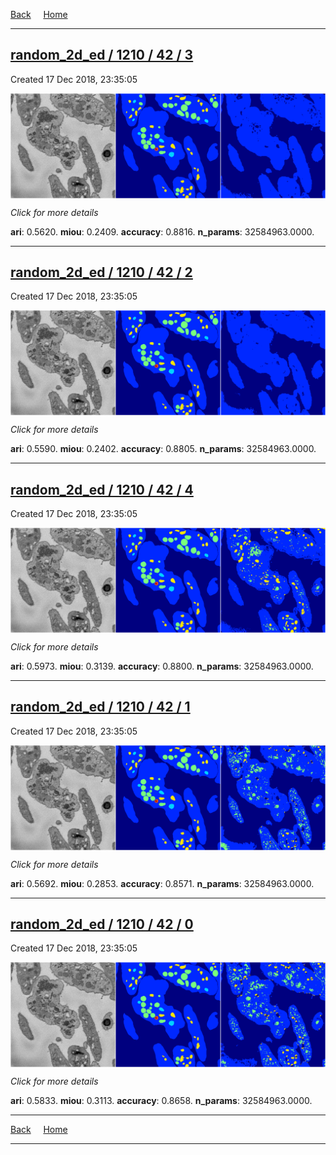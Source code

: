 
[Back](..)&nbsp;&nbsp;&nbsp;&nbsp;&nbsp;[Home](https://leapmanlab.github.io/snapshots)

---

<div class="summary"><a href="3"><h2>random_2d_ed / 1210 / 42 / 3</h2></a><p>Created 17 Dec 2018, 23:35:05
</p><a href="3"><img src="3/media/summary.png" align="center"></a><p>
<i>Click for more details</i>
</p></div>

**ari**: 0.5620. **miou**: 0.2409. **accuracy**: 0.8816. **n_params**: 32584963.0000. 

---

<div class="summary"><a href="2"><h2>random_2d_ed / 1210 / 42 / 2</h2></a><p>Created 17 Dec 2018, 23:35:05
</p><a href="2"><img src="2/media/summary.png" align="center"></a><p>
<i>Click for more details</i>
</p></div>

**ari**: 0.5590. **miou**: 0.2402. **accuracy**: 0.8805. **n_params**: 32584963.0000. 

---

<div class="summary"><a href="4"><h2>random_2d_ed / 1210 / 42 / 4</h2></a><p>Created 17 Dec 2018, 23:35:05
</p><a href="4"><img src="4/media/summary.png" align="center"></a><p>
<i>Click for more details</i>
</p></div>

**ari**: 0.5973. **miou**: 0.3139. **accuracy**: 0.8800. **n_params**: 32584963.0000. 

---

<div class="summary"><a href="1"><h2>random_2d_ed / 1210 / 42 / 1</h2></a><p>Created 17 Dec 2018, 23:35:05
</p><a href="1"><img src="1/media/summary.png" align="center"></a><p>
<i>Click for more details</i>
</p></div>

**ari**: 0.5692. **miou**: 0.2853. **accuracy**: 0.8571. **n_params**: 32584963.0000. 

---

<div class="summary"><a href="0"><h2>random_2d_ed / 1210 / 42 / 0</h2></a><p>Created 17 Dec 2018, 23:35:05
</p><a href="0"><img src="0/media/summary.png" align="center"></a><p>
<i>Click for more details</i>
</p></div>

**ari**: 0.5833. **miou**: 0.3113. **accuracy**: 0.8658. **n_params**: 32584963.0000. 

---

[Back](..)&nbsp;&nbsp;&nbsp;&nbsp;&nbsp;[Home](https://leapmanlab.github.io/snapshots)

---